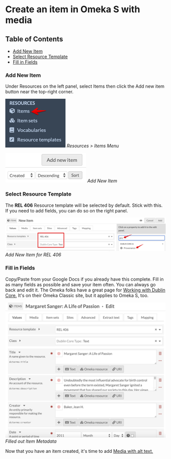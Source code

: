 # Create an item in Omeka S with media

## Table of Contents

- [Add New Item](#add-new-item)
- [Select Resource Template](#select-resource-template)
- [Fill in Fields](#fill-in-fields)

### Add New Item

Under Resources on the left panel, select Items then click the Add new item button near the top-right corner.

![items menu](../help_files/Items_Menu.png "Item Menu")
*Resources > Items Menu*

![Add New Item](../help_files/Add_New_Item_Button.png "Add New Item")
*Add New Item*

### Select Resource Template

The **REL 406** Resource template will be selected by default. Stick with this. If you need to add fields, you can do so on the right panel.

![Add New Item](../help_files/Add_Item_REL406.png "Add New Item for REL 406")
*Add New Item for REL 406*

### Fill in Fields

Copy/Paste from your Google Docs if you already have this complete. Fill in as many fields as possible and save your item often. You can always go back and edit it. The Omeka folks have a great page for [Working with Dublin Core.](https://omeka.org/classic/docs/Content/Working_with_Dublin_Core/) It's on their Omeka Classic site, but it applies to Omeka S, too.

![Item Metadata](../help_files/Add_Item_Full_REL406.png "Item Metadata")
*Filled out Item Metadata*

Now that you have an item created, it's time to add [Media with alt text.](Add_Alt_Text_Media.md)
